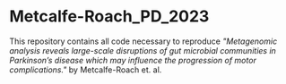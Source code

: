 # Metcalfe-Roach_PD_2023

This repository contains all code necessary to reproduce *"Metagenomic analysis reveals large-scale disruptions of gut microbial communities in Parkinson’s disease which may influence the progression of motor complications."* by Metcalfe-Roach et. al.
